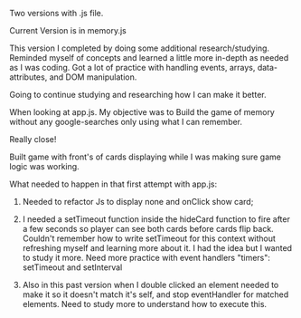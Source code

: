 Two versions with .js file. 

Current Version is in memory.js 

This version I completed by doing some additional research/studying. Reminded myself of concepts and learned a little more in-depth as needed as I was coding. Got a lot of practice with handling events, arrays, data-attributes, and DOM manipulation. 

Going to continue studying and researching how I can make it better. 



When looking at app.js. My objective was to Build the game of memory without any google-searches only using what I can remember. 

 Really close! 

 Built game with front's of cards displaying while I was making sure game logic was working. 

 What needed to happen in that first attempt with app.js: 
  1) Needed to refactor Js to display none and onClick show card;

   2) I needed a setTimeout function inside the hideCard function to fire after a few seconds so player can see both cards before cards flip back. Couldn't remember how to write setTimeout for this context without refreshing myself and learning more about it. I had the idea but I wanted to study it more. Need more practice with event handlers "timers": setTimeout and setInterval 
   
  3) Also in this past version  when I double clicked an element needed to make it so it doesn't match it's self, and stop eventHandler for matched elements. Need to study more to understand how to execute this. 
